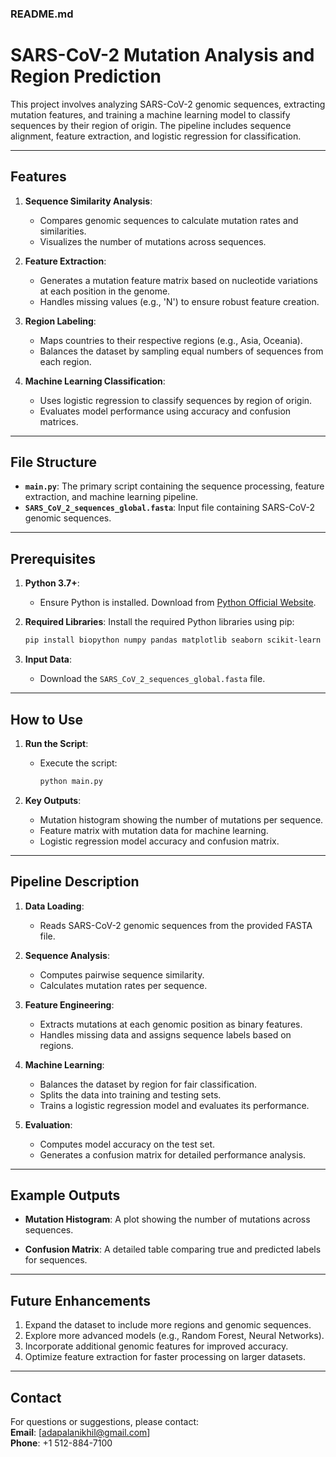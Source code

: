 ### README.md

# SARS-CoV-2 Mutation Analysis and Region Prediction

This project involves analyzing SARS-CoV-2 genomic sequences, extracting mutation features, and training a machine learning model to classify sequences by their region of origin. The pipeline includes sequence alignment, feature extraction, and logistic regression for classification.

---

## Features

1. **Sequence Similarity Analysis**:
   - Compares genomic sequences to calculate mutation rates and similarities.
   - Visualizes the number of mutations across sequences.

2. **Feature Extraction**:
   - Generates a mutation feature matrix based on nucleotide variations at each position in the genome.
   - Handles missing values (e.g., 'N') to ensure robust feature creation.

3. **Region Labeling**:
   - Maps countries to their respective regions (e.g., Asia, Oceania).
   - Balances the dataset by sampling equal numbers of sequences from each region.

4. **Machine Learning Classification**:
   - Uses logistic regression to classify sequences by region of origin.
   - Evaluates model performance using accuracy and confusion matrices.

---

## File Structure

- **`main.py`**: The primary script containing the sequence processing, feature extraction, and machine learning pipeline.
- **`SARS_CoV_2_sequences_global.fasta`**: Input file containing SARS-CoV-2 genomic sequences.

---

## Prerequisites

1. **Python 3.7+**:
   - Ensure Python is installed. Download from [Python Official Website](https://www.python.org/downloads/).

2. **Required Libraries**:
   Install the required Python libraries using pip:
   ```bash
   pip install biopython numpy pandas matplotlib seaborn scikit-learn tqdm
   ```

3. **Input Data**:
   - Download the `SARS_CoV_2_sequences_global.fasta` file.

---

## How to Use

1. **Run the Script**:
   - Execute the script:
     ```bash
     python main.py
     ```

2. **Key Outputs**:
   - Mutation histogram showing the number of mutations per sequence.
   - Feature matrix with mutation data for machine learning.
   - Logistic regression model accuracy and confusion matrix.

---

## Pipeline Description

1. **Data Loading**:
   - Reads SARS-CoV-2 genomic sequences from the provided FASTA file.

2. **Sequence Analysis**:
   - Computes pairwise sequence similarity.
   - Calculates mutation rates per sequence.

3. **Feature Engineering**:
   - Extracts mutations at each genomic position as binary features.
   - Handles missing data and assigns sequence labels based on regions.

4. **Machine Learning**:
   - Balances the dataset by region for fair classification.
   - Splits the data into training and testing sets.
   - Trains a logistic regression model and evaluates its performance.

5. **Evaluation**:
   - Computes model accuracy on the test set.
   - Generates a confusion matrix for detailed performance analysis.

---

## Example Outputs

- **Mutation Histogram**:
  A plot showing the number of mutations across sequences.

- **Confusion Matrix**:
  A detailed table comparing true and predicted labels for sequences.

---

## Future Enhancements

1. Expand the dataset to include more regions and genomic sequences.
2. Explore more advanced models (e.g., Random Forest, Neural Networks).
3. Incorporate additional genomic features for improved accuracy.
4. Optimize feature extraction for faster processing on larger datasets.

---

## Contact

For questions or suggestions, please contact:  
**Email**: [adapalanikhil@gmail.com]  
**Phone**: +1 512-884-7100
```
